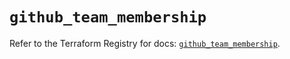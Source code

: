 # `github_team_membership`

Refer to the Terraform Registry for docs: [`github_team_membership`](https://registry.terraform.io/providers/integrations/github/5.43.0/docs/resources/team_membership).

